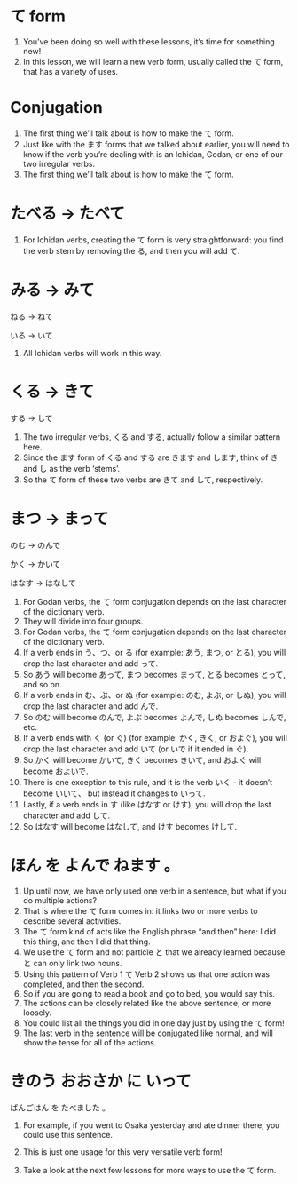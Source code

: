 # て form

1. You’ve been doing so well with these lessons, it’s time for something new!
2. In this lesson, we will learn a new verb form, usually called the て form, that has a variety of uses.

# Conjugation

1. The first thing we’ll talk about is how to make the て form.
2. Just like with the ます forms that we talked about earlier, you will need to know if the verb you’re dealing with is an Ichidan, Godan, or one of our two irregular verbs.
3. The first thing we’ll talk about is how to make the て form.

# たべる → たべて

1. For Ichidan verbs, creating the て form is very straightforward: you find the verb stem by removing the る, and then you will add て.

# みる → みて

ねる → ねて

いる → いて

1. All Ichidan verbs will work in this way.

# くる → きて

する → して

1. The two irregular verbs, くる and する, actually follow a similar pattern here.
2. Since the ます form of くる and する are きます and します, think of き and し as the verb ‘stems’.
3. So the て form of these two verbs are きて and して, respectively.

# まつ → まって

のむ → のんで

かく → かいて

はなす → はなして

1. For Godan verbs, the て form conjugation depends on the last character of the dictionary verb.
2. They will divide into four groups.
3. For Godan verbs, the て form conjugation depends on the last character of the dictionary verb.
4. If a verb ends in う、つ、or る (for example: あう, まつ, or とる), you will drop the last character and add って.
5. So あう will become あって, まつ becomes まって, とる becomes とって, and so on.
6. If a verb ends in む、ぶ、or ぬ (for example: のむ, よぶ, or しぬ), you will drop the last character and add んで.
7. So のむ will become のんで, よぶ becomes よんで, しぬ becomes しんで, etc.
8. If a verb ends with く (or ぐ) (for example: かく, きく, or およぐ), you will drop the last character and add いて (or いで if it ended in ぐ).
9. So かく will become かいて, きく becomes きいて, and およぐ will become およいで.
10. There is one exception to this rule, and it is the verb いく - it doesn’t become いいて、 but instead it changes to いって.
11. Lastly, if a verb ends in す (like はなす or けす), you will drop the last character and add して.
12. So はなす will become はなして, and けす becomes けして.

# ほん  を  よんで  ねます 。

1. Up until now, we have only used one verb in a sentence, but what if you do multiple actions?
2. That is where the て form comes in: it links two or more verbs to describe several activities.
3. The て form kind of acts like the English phrase “and then” here: I did this thing, and then I did that thing.
4. We use the て form and not particle と that we already learned because と can only link two nouns.
5. Using this pattern of Verb 1 て Verb 2 shows us that one action was completed, and then the second.
6. So if you are going to read a book and go to bed, you would say this.
7. The actions can be closely related like the above sentence, or more loosely.
8. You could list all the things you did in one day just by using the て form!
9. The last verb in the sentence will be conjugated like normal, and will show the tense for all of the actions.

# きのう  おおさか  に  いって

ばんごはん  を  たべました 。

1. For example, if you went to Osaka yesterday and ate dinner there, you could use this sentence.

2. This is just one usage for this very versatile verb form!

3. Take a look at the next few lessons for more ways to use the て form.

   